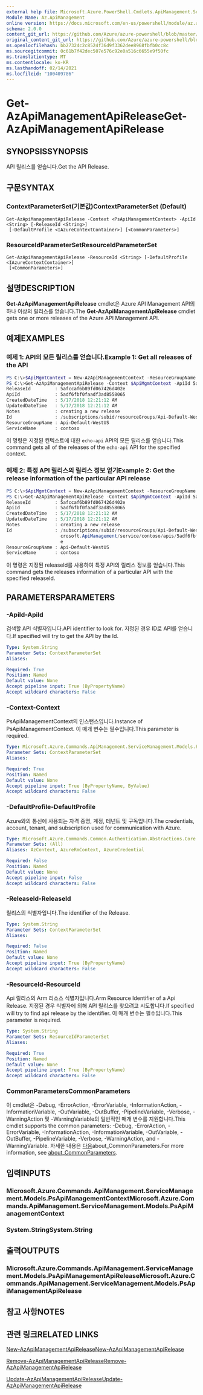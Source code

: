 ```yaml
---
external help file: Microsoft.Azure.PowerShell.Cmdlets.ApiManagement.ServiceManagement.dll-Help.xml
Module Name: Az.ApiManagement
online version: https://docs.microsoft.com/en-us/powershell/module/az.apimanagement/get-azapimanagementapirelease
schema: 2.0.0
content_git_url: https://github.com/Azure/azure-powershell/blob/master/src/ApiManagement/ApiManagement/help/Get-AzApiManagementApiRelease.md
original_content_git_url: https://github.com/Azure/azure-powershell/blob/master/src/ApiManagement/ApiManagement/help/Get-AzApiManagementApiRelease.md
ms.openlocfilehash: bb27324c2c8524f36d9f3362dee8968fbfb0cc8c
ms.sourcegitcommit: 0c61b7f42dec507e576c92e0a516c6655e9f50fc
ms.translationtype: MT
ms.contentlocale: ko-KR
ms.lasthandoff: 02/14/2021
ms.locfileid: "100409786"
---
```

# <span data-ttu-id="29370-101">Get-AzApiManagementApiRelease</span><span class="sxs-lookup"><span data-stu-id="29370-101">Get-AzApiManagementApiRelease</span></span>

## <span data-ttu-id="29370-102">SYNOPSIS</span><span class="sxs-lookup"><span data-stu-id="29370-102">SYNOPSIS</span></span>
<span data-ttu-id="29370-103">API 릴리스를 얻습니다.</span><span class="sxs-lookup"><span data-stu-id="29370-103">Get the API Release.</span></span>

## <span data-ttu-id="29370-104">구문</span><span class="sxs-lookup"><span data-stu-id="29370-104">SYNTAX</span></span>

### <span data-ttu-id="29370-105">ContextParameterSet(기본값)</span><span class="sxs-lookup"><span data-stu-id="29370-105">ContextParameterSet (Default)</span></span>
```
Get-AzApiManagementApiRelease -Context <PsApiManagementContext> -ApiId <String> [-ReleaseId <String>]
 [-DefaultProfile <IAzureContextContainer>] [<CommonParameters>]
```

### <span data-ttu-id="29370-106">ResourceIdParameterSet</span><span class="sxs-lookup"><span data-stu-id="29370-106">ResourceIdParameterSet</span></span>
```
Get-AzApiManagementApiRelease -ResourceId <String> [-DefaultProfile <IAzureContextContainer>]
 [<CommonParameters>]
```

## <span data-ttu-id="29370-107">설명</span><span class="sxs-lookup"><span data-stu-id="29370-107">DESCRIPTION</span></span>
<span data-ttu-id="29370-108">**Get-AzApiManagementApiRelease** cmdlet은 Azure API Management API의 하나 이상의 릴리스를 얻습니다.</span><span class="sxs-lookup"><span data-stu-id="29370-108">The **Get-AzApiManagementApiRelease** cmdlet gets one or more releases of the Azure API Management API.</span></span>

## <span data-ttu-id="29370-109">예제</span><span class="sxs-lookup"><span data-stu-id="29370-109">EXAMPLES</span></span>

### <span data-ttu-id="29370-110">예제 1: API의 모든 릴리스를 얻습니다.</span><span class="sxs-lookup"><span data-stu-id="29370-110">Example 1: Get all releases of the API</span></span>
```powershell
PS C:\>$ApiMgmtContext = New-AzApiManagementContext -ResourceGroupName "Api-Default-WestUS" -ServiceName "contoso"
PS C:\>Get-AzApiManagementApiRelease -Context $ApiMgmtContext -ApiId 5adf6fbf0faadf3ad8558065
ReleaseId         : 5afccaf6b89fd067426d402e
ApiId             : 5adf6fbf0faadf3ad8558065
CreatedDateTime   : 5/17/2018 12:21:12 AM
UpdatedDateTime   : 5/17/2018 12:21:12 AM
Notes             : creating a new release
Id                : /subscriptions/subid/resourceGroups/Api-Default-WestUS/providers/Microsoft.ApiManagement/service/contoso/apis/5adf6fbf0faadf3ad8558065/releases/5afccaf6b89fd067426d402e
ResourceGroupName : Api-Default-WestUS
ServiceName       : contoso
```

<span data-ttu-id="29370-111">이 명령은 지정된 컨텍스트에 대한 `echo-api` API의 모든 릴리스를 얻습니다.</span><span class="sxs-lookup"><span data-stu-id="29370-111">This command gets all of the releases of the `echo-api` API for the specified context.</span></span>

### <span data-ttu-id="29370-112">예제 2: 특정 API 릴리스의 릴리스 정보 얻기</span><span class="sxs-lookup"><span data-stu-id="29370-112">Example 2: Get the release information of the particular API release</span></span>
```powershell
PS C:\>$ApiMgmtContext = New-AzApiManagementContext -ResourceGroupName "Api-Default-WestUS" -ServiceName "contoso"
PS C:\>Get-AzApiManagementApiRelease -Context $ApiMgmtContext -ApiId 5adf6fbf0faadf3ad8558065 -ReleaseId 5afccaf6b89fd067426d402e
ReleaseId         : 5afccaf6b89fd067426d402e
ApiId             : 5adf6fbf0faadf3ad8558065
CreatedDateTime   : 5/17/2018 12:21:12 AM
UpdatedDateTime   : 5/17/2018 12:21:12 AM
Notes             : creating a new release
Id                : /subscriptions/subid/resourceGroups/Api-Default-WestUS/providers/Mi
                    crosoft.ApiManagement/service/contoso/apis/5adf6fbf0faadf3ad8558065/releases/5afccaf6b89fd067426d402
                    e
ResourceGroupName : Api-Default-WestUS
ServiceName       : contoso
```

<span data-ttu-id="29370-113">이 명령은 지정된 releaseId를 사용하여 특정 API의 릴리스 정보를 얻습니다.</span><span class="sxs-lookup"><span data-stu-id="29370-113">This command gets the releases information of a particular API with the specified releaseId.</span></span>

## <span data-ttu-id="29370-114">PARAMETERS</span><span class="sxs-lookup"><span data-stu-id="29370-114">PARAMETERS</span></span>

### <span data-ttu-id="29370-115">-ApiId</span><span class="sxs-lookup"><span data-stu-id="29370-115">-ApiId</span></span>
<span data-ttu-id="29370-116">검색할 API 식별자입니다.</span><span class="sxs-lookup"><span data-stu-id="29370-116">API identifier to look for.</span></span>
<span data-ttu-id="29370-117">지정된 경우 ID로 API를 얻습니다.</span><span class="sxs-lookup"><span data-stu-id="29370-117">If specified will try to get the API by the Id.</span></span>

```yaml
Type: System.String
Parameter Sets: ContextParameterSet
Aliases:

Required: True
Position: Named
Default value: None
Accept pipeline input: True (ByPropertyName)
Accept wildcard characters: False
```

### <span data-ttu-id="29370-118">-Context</span><span class="sxs-lookup"><span data-stu-id="29370-118">-Context</span></span>
<span data-ttu-id="29370-119">PsApiManagementContext의 인스턴스입니다.</span><span class="sxs-lookup"><span data-stu-id="29370-119">Instance of PsApiManagementContext.</span></span>
<span data-ttu-id="29370-120">이 매개 변수는 필수입니다.</span><span class="sxs-lookup"><span data-stu-id="29370-120">This parameter is required.</span></span>

```yaml
Type: Microsoft.Azure.Commands.ApiManagement.ServiceManagement.Models.PsApiManagementContext
Parameter Sets: ContextParameterSet
Aliases:

Required: True
Position: Named
Default value: None
Accept pipeline input: True (ByPropertyName, ByValue)
Accept wildcard characters: False
```

### <span data-ttu-id="29370-121">-DefaultProfile</span><span class="sxs-lookup"><span data-stu-id="29370-121">-DefaultProfile</span></span>
<span data-ttu-id="29370-122">Azure와의 통신에 사용되는 자격 증명, 계정, 테넌트 및 구독입니다.</span><span class="sxs-lookup"><span data-stu-id="29370-122">The credentials, account, tenant, and subscription used for communication with Azure.</span></span>

```yaml
Type: Microsoft.Azure.Commands.Common.Authentication.Abstractions.Core.IAzureContextContainer
Parameter Sets: (All)
Aliases: AzContext, AzureRmContext, AzureCredential

Required: False
Position: Named
Default value: None
Accept pipeline input: False
Accept wildcard characters: False
```

### <span data-ttu-id="29370-123">-ReleaseId</span><span class="sxs-lookup"><span data-stu-id="29370-123">-ReleaseId</span></span>
<span data-ttu-id="29370-124">릴리스의 식별자입니다.</span><span class="sxs-lookup"><span data-stu-id="29370-124">The identifier of the Release.</span></span>

```yaml
Type: System.String
Parameter Sets: ContextParameterSet
Aliases:

Required: False
Position: Named
Default value: None
Accept pipeline input: True (ByPropertyName)
Accept wildcard characters: False
```

### <span data-ttu-id="29370-125">-ResourceId</span><span class="sxs-lookup"><span data-stu-id="29370-125">-ResourceId</span></span>
<span data-ttu-id="29370-126">Api 릴리스의 Arm 리소스 식별자입니다.</span><span class="sxs-lookup"><span data-stu-id="29370-126">Arm Resource Identifier of a Api Release.</span></span> <span data-ttu-id="29370-127">지정된 경우 식별자에 의해 API 릴리스를 찾으려고 시도합니다.</span><span class="sxs-lookup"><span data-stu-id="29370-127">If specified will try to find api release by the identifier.</span></span> <span data-ttu-id="29370-128">이 매개 변수는 필수입니다.</span><span class="sxs-lookup"><span data-stu-id="29370-128">This parameter is required.</span></span>

```yaml
Type: System.String
Parameter Sets: ResourceIdParameterSet
Aliases:

Required: True
Position: Named
Default value: None
Accept pipeline input: True (ByPropertyName)
Accept wildcard characters: False
```

### <span data-ttu-id="29370-129">CommonParameters</span><span class="sxs-lookup"><span data-stu-id="29370-129">CommonParameters</span></span>
<span data-ttu-id="29370-130">이 cmdlet은 -Debug, -ErrorAction, -ErrorVariable, -InformationAction, -InformationVariable, -OutVariable, -OutBuffer, -PipelineVariable, -Verbose, -WarningAction 및 -WarningVariable의 일반적인 매개 변수를 지원합니다.</span><span class="sxs-lookup"><span data-stu-id="29370-130">This cmdlet supports the common parameters: -Debug, -ErrorAction, -ErrorVariable, -InformationAction, -InformationVariable, -OutVariable, -OutBuffer, -PipelineVariable, -Verbose, -WarningAction, and -WarningVariable.</span></span> <span data-ttu-id="29370-131">자세한 내용은 [다음](https://go.microsoft.com/fwlink/?LinkID=113216)about_CommonParameters.</span><span class="sxs-lookup"><span data-stu-id="29370-131">For more information, see [about_CommonParameters](https://go.microsoft.com/fwlink/?LinkID=113216).</span></span>

## <span data-ttu-id="29370-132">입력</span><span class="sxs-lookup"><span data-stu-id="29370-132">INPUTS</span></span>

### <span data-ttu-id="29370-133">Microsoft.Azure.Commands.ApiManagement.ServiceManagement.Models.PsApiManagementContext</span><span class="sxs-lookup"><span data-stu-id="29370-133">Microsoft.Azure.Commands.ApiManagement.ServiceManagement.Models.PsApiManagementContext</span></span>

### <span data-ttu-id="29370-134">System.String</span><span class="sxs-lookup"><span data-stu-id="29370-134">System.String</span></span>

## <span data-ttu-id="29370-135">출력</span><span class="sxs-lookup"><span data-stu-id="29370-135">OUTPUTS</span></span>

### <span data-ttu-id="29370-136">Microsoft.Azure.Commands.ApiManagement.ServiceManagement.Models.PsApiManagementApiRelease</span><span class="sxs-lookup"><span data-stu-id="29370-136">Microsoft.Azure.Commands.ApiManagement.ServiceManagement.Models.PsApiManagementApiRelease</span></span>

## <span data-ttu-id="29370-137">참고 사항</span><span class="sxs-lookup"><span data-stu-id="29370-137">NOTES</span></span>

## <span data-ttu-id="29370-138">관련 링크</span><span class="sxs-lookup"><span data-stu-id="29370-138">RELATED LINKS</span></span>

[<span data-ttu-id="29370-139">New-AzApiManagementApiRelease</span><span class="sxs-lookup"><span data-stu-id="29370-139">New-AzApiManagementApiRelease</span></span>](./Get-AzApiManagementApiRelease.md)

[<span data-ttu-id="29370-140">Remove-AzApiManagementApiRelease</span><span class="sxs-lookup"><span data-stu-id="29370-140">Remove-AzApiManagementApiRelease</span></span>](./Remove-AzApiManagementApiRelease.md)

[<span data-ttu-id="29370-141">Update-AzApiManagementApiRelease</span><span class="sxs-lookup"><span data-stu-id="29370-141">Update-AzApiManagementApiRelease</span></span>](./Update-AzApiManagementApiRelease.md)